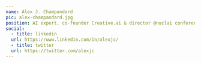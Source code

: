 ```yaml
---
name: Alex J. Champandard
pic: alex-champandard.jpg
position: AI expert, co-founder Creative.ai & director @nuclai conference
social:
  - title: linkedin
  url: https://www.linkedin.com/in/alexjc/
  - title: twitter
  url: https://twitter.com/alexjc
---
```

